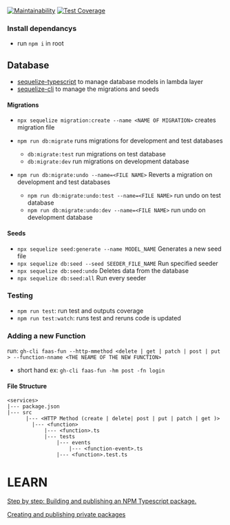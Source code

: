 [![Maintainability](https://api.codeclimate.com/v1/badges/74c7d7de668e719f7cf9/maintainability)](https://codeclimate.com/repos/62c59ee7f15d906633005cfa/maintainability)
[![Test Coverage](https://api.codeclimate.com/v1/badges/74c7d7de668e719f7cf9/test_coverage)](https://codeclimate.com/repos/62c59ee7f15d906633005cfa/test_coverage)
 
 ### Install dependancys
  - run `npm i` in root

## Database 
  - [sequelize-typescript](https://www.npmjs.com/package/sequelize-typescript#installation) to manage database models in lambda layer
  - [sequelize-cli](https://www.npmjs.com/package/sequelize-cli) to manage the migrations and seeds
#### Migrations
- `npx sequelize migration:create --name <NAME OF MIGRATION>` creates migration file

- `npm run db:migrate` runs migrations for development and test databases
  - `db:migrate:test` run migrations on test database
  - `db:migrate:dev` run migrations on development database

- `npm run db:migrate:undo --name=<FILE NAME>` Reverts a migration on development and test databases
  - `npm run db:migrate:undo:test --name=<FILE NAME>` run undo on test database
  - `npm run db:migrate:undo:dev --name=<FILE NAME>` run undo on development database

#### Seeds
- `npx sequelize seed:generate --name MODEL_NAME`  Generates a new seed file
- `npx sequelize db:seed --seed SEEDER_FILE_NAME`  Run specified seeder
- `npx sequelize db:seed:undo`                     Deletes data from the database
- `npx sequelize db:seed:all`                      Run every seeder
 
 ### Testing
  - `npm run test`: run test and outputs coverage
  - `npm run test:watch`: runs test and reruns code is updated

### Adding a new Function

run: `gh-cli faas-fun --http-mmethod <delete | get | patch | post | put > --function-nname <THE NEAME OF THE NEW FUNCTION>`
  - short hand ex: `gh-cli faas-fun -hm post -fn login`

#### File Structure

```
<services>
|--- package.json
|--- src
      |--- <HTTP Method (create | delete| post | put | patch | get )>
        |--- <function>
            |--- <function>.ts
            |--- tests
                |--- events
                    |--- <function-event>.ts
                |--- <function>.test.ts

```

# LEARN

[Step by step: Building and publishing an NPM Typescript package.](https://itnext.io/step-by-step-building-and-publishing-an-npm-typescript-package-44fe7164964c)

[Creating and publishing private packages](https://docs.npmjs.com/creating-and-publishing-private-packages)
